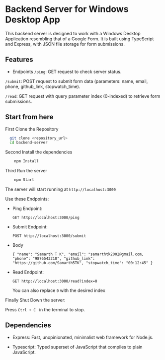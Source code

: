 
# Backend Server for Windows Desktop App

This backend server is designed to work with a Windows Desktop Application resembling that of a Google Form. It is built using TypeScript and Express, with JSON file storage for form submissions. 




## Features

- Endpoints 
`/ping`: GET request to check server status.

`/submit`: POST request to submit form data (parameters: name, email, phone, github_link, stopwatch_time).

`/read`: GET request with query parameter index (0-indexed) to retrieve form submissions.


## Start from here

First Clone the Repository

```bash
  git clone <repository_url>
  cd backend-server
```
Second Install the dependencies
``` bash
    npm Install
```
Third Run the server
```bash
    npm Start
```
The server will start running at   `http://localhost:3000`


Use these Endpoints:

* Ping Endpoint:

  `GET http://localhost:3000/ping`

* Submit Endpoint:

  `POST http://localhost:3000/submit`

* Body 

  `{
      "name": "Samarth T K",
      "email": "samarthtk2002@gmail.com,
      "phone": "9876543210",
      "github_link": "https://github.com/Samarth5TK",
      "stopwatch_time": "00:12:45"
  }`

* Read Endpoint:
  
  `GET http://localhost:3000/read?index=0`

  You can also replace `0` with the desired index 

Finally Shut Down the server: 

Press `Ctrl + C ` in the terminal to stop.


## Dependencies

* Express:  Fast, unopinionated, minimalist web framework for Node.js.

* Typescript: Typed superset of JavaScript that compiles to plain JavaScript.
